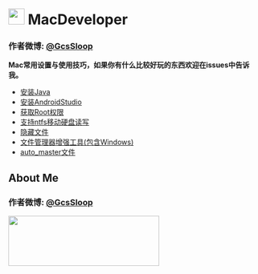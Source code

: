 # <img src="http://ww2.sinaimg.cn/large/005Xtdi2jw1f47npwm752j3074074t8w.jpg" width=32 /> MacDeveloper

### 作者微博: [@GcsSloop](http://weibo.com/GcsSloop)

**Mac常用设置与使用技巧，如果你有什么比较好玩的东西欢迎在issues中告诉我。**

* [安装Java](https://github.com/GcsSloop/MacDeveloper/blob/master/Java.md)
* [安装AndroidStudio](https://github.com/GcsSloop/MacDeveloper/blob/master/AndroidStudio.md)
* [获取Root权限](https://github.com/GcsSloop/MacDeveloper/blob/master/Root.md)
* [支持ntfs移动硬盘读写](https://github.com/GcsSloop/MacDeveloper/blob/master/Support_Ntfs.md)
* [隐藏文件](https://github.com/GcsSloop/MacDeveloper/blob/master/HideFile.md)
* [文件管理器增强工具(包含Windows)](https://github.com/GcsSloop/MacDeveloper/blob/master/XtraFinder.md)
* [auto_master文件](https://github.com/GcsSloop/MacDeveloper/blob/master/Auto_master.md)


## About Me

### 作者微博: [@GcsSloop](http://weibo.com/GcsSloop)

<a href="https://github.com/GcsSloop/README/blob/master/README.md" target="_blank"> <img src="http://ww4.sinaimg.cn/large/005Xtdi2gw1f1qn89ihu3j315o0dwwjc.jpg" width=300 height=100 /> </a>
